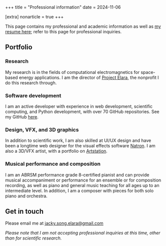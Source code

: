 +++
title = "Professional information"
date = 2024-11-06

[extra]
nonarticle = true
+++

<p>This page contains my professional and academic information as well as <a href="/portfolio/Resume-Jacky-Song-Latest.pdf">my resume here</a>; refer to this page for professional inquiries.</p>

<!--more-->

## Portfolio

### Research

My research is in the fields of computational electromagnetics for space-based energy applications. I am the director of [Project Elara](https://elaraproject.github.io/), the nonprofit I do this research through.

### Software development

I am an active developer with experience in web development, scientific computing, and Python development, with over 70 GitHub repositories. See my GitHub [here](https://github.com/songtech-0912/).

### Design, VFX, and 3D graphics

In addition to scientific work, I am also skilled at UI/UX design and have been a longtime web designer for the visual effects software [Natron](https://github.com/NatronGitHub/Natron). I am also a 3D/VFX artist, with a portfolio on [Artstation](https://www.artstation.com/songtech-0912).

### Musical performance and composition

I am an ABRSM performance grade 8-certified pianist and can provide musical accompaniment or performance for an ensemble or for composition recording, as well as piano and general music teaching for all ages up to an intermediate level. In addition, I am a composer with pieces for both solo piano and orchestra.

## Get in touch

Please email me at <jacky.song.elara@gmail.com>

_Please note that I am not accepting professional inquiries at this time, other than for scientific research._
